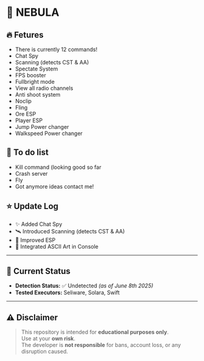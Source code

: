 # 🌌 NEBULA


## 🔥 Fetures
- There is currently 12 commands!
- Chat Spy
- Scanning (detects CST & AA)
- Spectate System
- FPS booster
- Fullbright mode
- View all radio channels
- Anti shoot system
- Noclip
- Fling
- Ore ESP
- Player ESP
- Jump Power changer
- Walkspeed Power changer

## 📆 To do list
- Kill command (looking good so far
- Crash server
- Fly
- Got anymore ideas contact me!

## ⭐ Update Log
- ✨ Added Chat Spy  
- 🛰️ Introduced Scanning (detects CST & AA)  
- 🧠 Improved ESP  
- 🎨 Integrated ASCII Art in Console  

---

## 📅 Current Status
- **Detection Status:** ✅ Undetected *(as of June 8th 2025)*  
- **Tested Executors:** Seliware, Solara, Swift  

---

## ⚠️ Disclaimer
> This repository is intended for **educational purposes only**.  
> Use at your **own risk**.  
> The developer is **not responsible** for bans, account loss, or any disruption caused.
